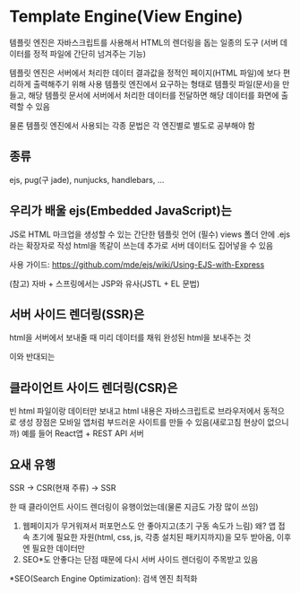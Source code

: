 # Template Engine(View Engine)

템플릿 엔진은 자바스크립트를 사용해서 HTML의 렌더링을 돕는 일종의 도구
(서버 데이터를 정적 파일에 간단히 넘겨주는 기능)

템플릿 엔진은 서버에서 처리한 데이터 결과값을 정적인 페이지(HTML 파일)에 보다 편리하게 출력해주기 위해 사용
템플릿 엔진에서 요구하는 형태로 템플릿 파일(문서)을 만들고,
해당 템플릿 문서에 서버에서 처리한 데이터를 전달하면 해당 데이터를 화면에 출력할 수 있음

물론 템플릿 엔진에서 사용되는 각종 문법은 각 엔진별로 별도로 공부해야 함

## 종류

ejs, pug(구 jade), nunjucks, handlebars, ...

## 우리가 배울 ejs(Embedded JavaScript)는

JS로 HTML 마크업을 생성할 수 있는 간단한 템플릿 언어
(필수) views 폴더 안에 .ejs라는 확장자로 작성
html을 똑같이 쓰는데 추가로 서버 데이터도 집어넣을 수 있음

사용 가이드: https://github.com/mde/ejs/wiki/Using-EJS-with-Express

(참고) 자바 + 스프링에서는 JSP와 유사(JSTL + EL 문법)

## 서버 사이드 렌더링(SSR)은

html을 서버에서 보내줄 때 미리 데이터를 채워 완성된 html을 보내주는 것

이와 반대되는

## 클라이언트 사이드 렌더링(CSR)은

빈 html 파일이랑 데이터만 보내고 html 내용은 자바스크립트로 브라우저에서 동적으로 생성
장점은 모바일 앱처럼 부드러운 사이트를 만들 수 있음(새로고침 현상이 없으니까)
예를 들어 React앱 + REST API 서버

## 요새 유행

SSR -> CSR(현재 주류) -> SSR

한 때 클라이언트 사이드 렌더링이 유행이었는데(물론 지금도 가장 많이 쓰임)

1. 웹페이지가 무거워져서 퍼포먼스도 안 좋아지고(초기 구동 속도가 느림)
   왜? 앱 접속 초기에 필요한 자원(html, css, js, 각종 설치된 패키지까지)을 모두 받아옴, 이후엔 필요한 데이터만
2. SEO\*도 안좋다는 단점 때문에
   다시 서버 사이드 렌더링이 주목받고 있음

\*SEO(Search Engine Optimization): 검색 엔진 최적화

